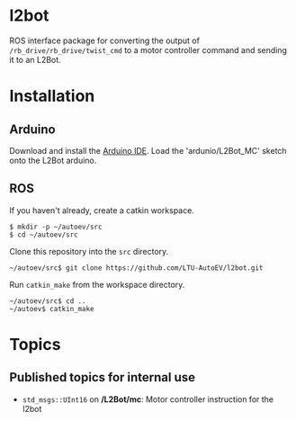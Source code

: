 # l2bot

ROS interface package for converting the output of
`/rb_drive/rb_drive/twist_cmd` to a motor controller command and sending it to
an L2Bot.

# Installation

## Arduino

Download and install the [Arduino IDE](https://www.arduino.cc/en/Main/Software). Load the 'ardunio/L2Bot_MC' sketch onto the L2Bot arduino.

## ROS

If you haven't already, create a catkin workspace.

```
$ mkdir -p ~/autoev/src
$ cd ~/autoev/src
```

Clone this repository into the `src` directory.

```
~/autoev/src$ git clone https://github.com/LTU-AutoEV/l2bot.git
```

Run `catkin_make` from the workspace directory.

```
~/autoev/src$ cd ..
~/autoev$ catkin_make
```

# Topics

## Published topics for internal use

  - `std_msgs::UInt16` on **/L2Bot/mc**: Motor controller instruction for the l2bot
